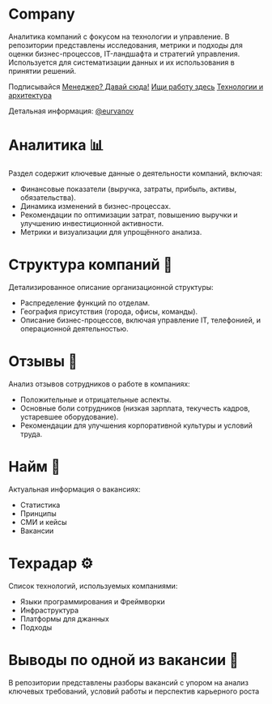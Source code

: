 # Company
Аналитика компаний с фокусом на технологии и управление. В репозитории представлены исследования, метрики и подходы для оценки бизнес-процессов, IT-ландшафта и стратегий управления. Используется для систематизации данных и их использования в принятии решений.

Подписывайся 
[Менеджер? Давай сюда!](https://t.me/man_and_business)
[Ищи работу здесь](https://t.me/want_to_it)
[Технологии и архитектура](https://t.me/tales_from_it)

Детальная информация: [@eurvanov](https://t.me/eurvanov)

# Аналитика 📊

Раздел содержит ключевые данные о деятельности компаний, включая:

- Финансовые показатели (выручка, затраты, прибыль, активы, обязательства).
- Динамика изменений в бизнес-процессах.
- Рекомендации по оптимизации затрат, повышению выручки и улучшению инвестиционной активности.
- Метрики и визуализации для упрощённого анализа.

# Структура компаний 🏢

Детализированное описание организационной структуры:

- Распределение функций по отделам.
- География присутствия (города, офисы, команды).
- Описание бизнес-процессов, включая управление IT, телефонией, и операционной деятельностью.


# Отзывы 💬
Анализ отзывов сотрудников о работе в компаниях:

- Положительные и отрицательные аспекты.
- Основные боли сотрудников (низкая зарплата, текучесть кадров, устаревшее оборудование).
- Рекомендации для улучшения корпоративной культуры и условий труда.

# Найм 💼
Актуальная информация о вакансиях:

- Статистика
- Принципы
- СМИ и кейсы
- Вакансии

# Техрадар ⚙️
Список технологий, используемых компаниями:

- Языки программирования и Фреймворки
- Инфраструктура
- Платформы для джанных
- Подходы


# Выводы по одной из вакансии 📃

В репозитории представлены разборы вакансий с упором на анализ ключевых требований, условий работы и перспектив карьерного роста







